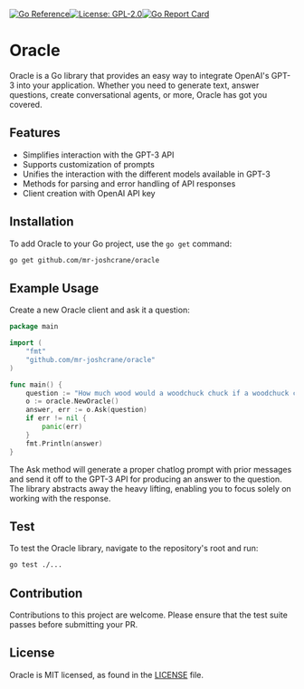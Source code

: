 [![Go Reference](https://pkg.go.dev/badge/github.com/mr-joshcrane/oracle.svg)](https://pkg.go.dev/github.com/mr-joshcrane/oracle)[![License: GPL-2.0](https://img.shields.io/badge/Licence-GPL-2)](https://opensource.org/licenses/GPL-2.0)[![Go Report Card](https://goreportcard.com/badge/github.com/mr-joshcrane/oracle)](https://goreportcard.com/report/github.com/mr-joshcrane/oracle)


# Oracle

Oracle is a Go library that provides an easy way to integrate OpenAI's GPT-3 into your application. Whether you need to generate text, answer questions, create conversational agents, or more, Oracle has got you covered.

## Features

- Simplifies interaction with the GPT-3 API
- Supports customization of prompts
- Unifies the interaction with the different models available in GPT-3
- Methods for parsing and error handling of API responses
- Client creation with OpenAI API key

## Installation

To add Oracle to your Go project, use the `go get` command:

```sh
go get github.com/mr-joshcrane/oracle
```

## Example Usage

Create a new Oracle client and ask it a question:

```go
package main

import (
    "fmt"
    "github.com/mr-joshcrane/oracle"
)

func main() {
    question := "How much wood would a woodchuck chuck if a woodchuck could chuck wood?"
    o := oracle.NewOracle()
    answer, err := o.Ask(question)
    if err != nil {
        panic(err)
    }
    fmt.Println(answer)
}
```

The Ask method will generate a proper chatlog prompt with prior messages and send it off to the GPT-3 API for producing an answer to the question. The library abstracts away the heavy lifting, enabling you to focus solely on working with the response.

## Test

To test the Oracle library, navigate to the repository's root and run:

```sh
go test ./...
```

## Contribution

Contributions to this project are welcome. Please ensure that the test suite passes before submitting your PR.

## License

Oracle is MIT licensed, as found in the [LICENSE](https://github.com/mr-joshcrane/oracle/blob/main/LICENSE) file.

